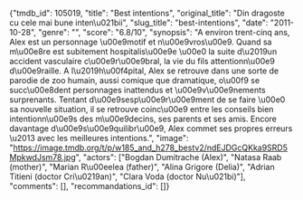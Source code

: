 {"tmdb_id": 105019, "title": "Best intentions", "original_title": "Din dragoste cu cele mai bune inten\u021bii", "slug_title": "best-intentions", "date": "2011-10-28", "genre": "", "score": "6.8/10", "synopsis": "A environ trent-cinq ans, Alex est un personnage \u00e9motif et n\u00e9vros\u00e9. Quand sa m\u00e8re est subitement hospitalis\u00e9e \u00e0 la suite d\u2019un accident vasculaire c\u00e9r\u00e9bral, la vie du fils attentionn\u00e9 d\u00e9raille. A l\u2019h\u00f4pital, Alex se retrouve dans une sorte de parodie de zoo humain, aussi comique que dramatique, o\u00f9 se succ\u00e8dent personnages inattendus et \u00e9v\u00e9nements surprenants. Tentant d\u00e9sesp\u00e9r\u00e9ment de se faire \u00e0 sa nouvelle situation, il se retrouve coinc\u00e9 entre les conseils bien intentionn\u00e9s des m\u00e9decins, ses parents et ses amis. Encore davantage d\u00e9s\u00e9quilibr\u00e9, Alex commet ses propres erreurs \u2013 avec les meilleures intentions.", "image": "https://image.tmdb.org/t/p/w185_and_h278_bestv2/ndEJDGcQKka9SRD5MpkwdJsm78.jpg", "actors": ["Bogdan Dumitrache (Alex)", "Natasa Raab (mother)", "Marian R\u00eelea (father)", "Alina Grigore (Delia)", "Adrian Titieni (doctor Cri\u0219an)", "Clara Voda (doctor Nu\u021bi)"], "comments": [], "recommandations_id": []}